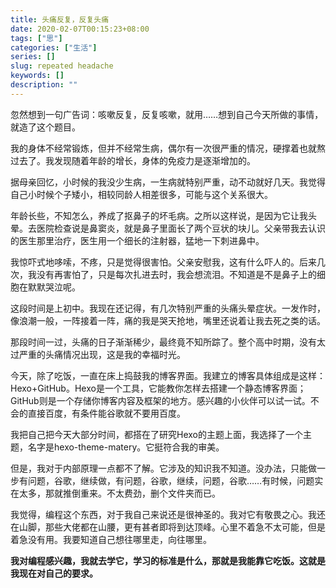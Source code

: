 ```yaml
---
title: 头痛反复，反复头痛
date: 2020-02-07T00:15:23+08:00
tags: ["思"]
categories: ["生活"]
series: []
slug: repeated headache
keywords: []
description: ""
---
```


忽然想到一句广告词：咳嗽反复，反复咳嗽，就用……想到自己今天所做的事情，就造了这个题目。

我的身体不经常锻炼，但并不经常生病，偶尔有一次很严重的情况，硬撑着也就熬过去了。我发现随着年龄的增长，身体的免疫力是逐渐增加的。

据母亲回忆，小时候的我没少生病，一生病就特别严重，动不动就好几天。我觉得自己小时候个子矮小，相较同龄人相差很多，可能与这个关系很大。

年龄长些，不知怎么，养成了抠鼻子的坏毛病。之所以这样说，是因为它让我头晕。去医院检查说是鼻窦炎，就是鼻子里面长了两个豆状的块儿。父亲带我去认识的医生那里治疗，医生用一个细长的注射器，猛地一下刺进鼻中。

我惊吓式地哆嗦，不疼，只是觉得很害怕。父亲安慰我，这有什么吓人的。后来几次，我没有再害怕了，只是每次扎进去时，我会想流泪。不知道是不是鼻子上的细胞在默默哭泣呢。

这段时间是上初中。我现在还记得，有几次特别严重的头痛头晕症状。一发作时，像浪潮一般，一阵接着一阵，痛的我是哭天抢地，嘴里还说着让我去死之类的话。

那段时间一过，头痛的日子渐渐稀少，最终竟不知所踪了。整个高中时期，没有太过严重的头痛情况出现，这是我的幸福时光。

今天，除了吃饭，一直在床上捣鼓我的博客界面。我建立的博客具体组成是这样：Hexo+GitHub。Hexo是一个工具，它能教你怎样去搭建一个静态博客界面；GitHub则是一个存储你博客内容及框架的地方。感兴趣的小伙伴可以试一试。不会的直接百度，有条件能谷歌就不要用百度。

我把自己把今天大部分时间，都搭在了研究Hexo的主题上面，我选择了一个主题，名字是hexo-theme-matery。它挺符合我的审美。

但是，我对于内部原理一点都不了解。它涉及的知识我不知道。没办法，只能做一步有问题，谷歌，继续做，有问题，谷歌，继续，问题，谷歌……有时候，问题实在太多，那就推倒重来。不太费劲，删个文件夹而已。

我觉得，编程这个东西，对于我自己来说还是很神圣的。我对它有敬畏之心。我还在山脚，那些大佬都在山腰，更有甚者即将到达顶峰。心里不着急不太可能，但是着急没有用。我要知道自己想往哪里走，向往哪里。

**我对编程感兴趣，我就去学它，学习的标准是什么，那就是我能靠它吃饭。这就是我现在对自己的要求。**